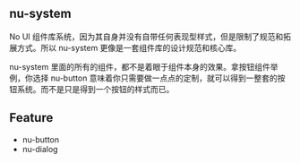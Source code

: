 ## nu-system

No UI 组件库系统，因为其自身并没有自带任何表现型样式，但是限制了规范和拓展方式。所以 nu-system 更像是一套组件库的设计规范和核心库。

nu-system 里面的所有的组件，都不是着眼于组件本身的效果。拿按钮组件举例，你选择 nu-button 意味着你只需要做一点点的定制，就可以得到一整套的按钮系统。而不是只是得到一个按钮的样式而已。

## Feature

- nu-button
- nu-dialog